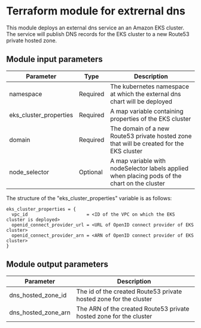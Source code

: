 # Terraform module for extrernal dns

This module deploys an external dns service an an Amazon EKS cluster. The service will publish DNS records for the EKS cluster to a new Route53 private hosted zone.

## Module input parameters

| Parameter              | Type     | Description                                                                        |
| ---------------------- |--------- | ---------------------------------------------------------------------------------- |
| namespace              | Required | The kubernetes namespace at which the external dns chart will be deployed          |
| eks_cluster_properties | Required | A map variable containing properties of the EKS cluster                            |
| domain                 | Required | The domain of a new Route53 private hosted zone that will be created for the EKS cluster |
| node_selector          | Optional | A map variable with nodeSelector labels applied when placing pods of the chart on the cluster |

The structure of the "eks_cluster_properties" variable is as follows:
```
eks_cluster_properties = {
  vpc_id                      = <ID of the VPC on which the EKS cluster is deployed>
  openid_connect_provider_url = <URL of OpenID connect provider of EKS cluster>
  openid_connect_provider_arn = <ARN of OpenID connect provider of EKS cluster>  
}
```

## Module output parameters

| Parameter                   | Description                                                               |
| --------------------------- | ------------------------------------------------------------------------- |
| dns_hosted_zone_id          | The id of the created Route53 private hosted zone for the cluster         |
| dns_hosted_zone_arn         | The ARN of the created Route53 private hosted zone for the cluster        |